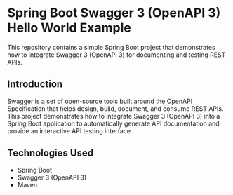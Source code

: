 # Spring Boot Swagger 3 (OpenAPI 3) Hello World Example

This repository contains a simple Spring Boot project that demonstrates how to integrate Swagger 3 (OpenAPI 3) for documenting and testing REST APIs.

## Introduction

Swagger is a set of open-source tools built around the OpenAPI Specification that helps design, build, document, and consume REST APIs. 
This project demonstrates how to integrate Swagger 3 (OpenAPI 3) into a Spring Boot application to automatically generate API documentation and provide an interactive API testing interface.

## Technologies Used

- Spring Boot
- Swagger 3 (OpenAPI 3)
- Maven

